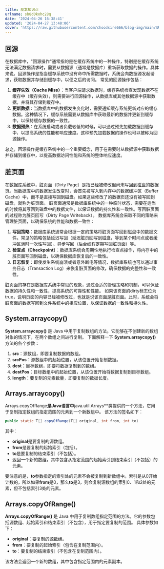 ```yaml
---
title: 基本知识点
urlname: sb8d0kohc28q
date: '2024-04-26 16:38:41'
updated: '2024-04-27 13:48:06'
cover: 'https://raw.githubusercontent.com/choodsire666/blog-img/main/基本知识点/cover.jpg'
---
```

## 回源
在数据库中，"回源操作"通常指的是在缓存系统中的一种操作，特别是在缓存系统无法满足数据请求时，需要从数据源（通常是数据库）重新获取数据的操作。具体来说，回源操作是指当缓存系统中没有命中所需数据时，系统会向数据源发起请求，获取数据并存储到缓存中，以便之后的访问。
常见的回源操作包括：

1. **缓存失效（Cache Miss）**：当客户端请求数据时，缓存系统检查发现数据不在缓存中（缓存失效），则需要进行回源操作，从数据库或其他数据源中获取数据，并将其存储到缓存中。
2. **更新数据**：当数据库中的数据发生变化时，需要通知缓存系统更新对应的缓存数据。这种情况下，缓存系统需要从数据库中获取最新的数据并更新到缓存中，以保持缓存数据的一致性。
3. **数据预热**：在系统启动或者负载较低的时候，可以通过预先加载数据到缓存中，以提高系统的性能和响应速度。这种预先加载数据的操作也可以被称为回源操作。

总之，回源操作是缓存系统中的一个重要概念，用于在需要时从数据源中获取数据并存储到缓存中，以提高数据访问性能和系统的整体响应速度。
## 脏页面
在数据库系统中，脏页面（Dirty Page）是指已经被修改但尚未写回到磁盘的数据页。当数据库中的数据发生改变时，会首先被写入到内存中的数据缓冲区（Buffer Cache）中，而不是直接写回到磁盘。如果这些修改了的数据页还没有被写回到磁盘，就称为脏页面。
脏页面通常是数据库系统中的一种临时状态，需要在适当的时候将其写回到磁盘中的数据文件，以保证数据的持久性和一致性。写回脏页面的过程称为脏页回写（Dirty Page Writeback）。
数据库系统会采取不同的策略来管理脏页面，以确保系统的性能和数据一致性：

1. **写回策略**：数据库系统通常会根据一定的策略将脏页面写回到磁盘中的数据文件。常见的策略包括延迟写回（延迟脏页回写到磁盘，等到某个时间点或者缓冲区满时一次性写回）、异步写回（后台线程定期写回脏页面）等。
2. **检查点（Checkpoint）**：数据库系统会周期性地执行检查点操作，将内存中的脏页面写回到磁盘，以确保数据库恢复后的一致性。
3. **日志恢复**：即使发生系统崩溃或者意外断电等情况，数据库系统也可以通过事务日志（Transaction Log）来恢复脏页面的修改，确保数据的完整性和一致性。

脏页面的存在是数据库系统中常见的现象，通过合适的管理策略和机制，可以保证数据的持久性和一致性，提高系统的可靠性和性能。
如果该页面的dirty标志位为true，说明页面的内容已经被修改过，也就是说该页面是脏页面。此时，系统会将脏页面的数据写回到文件系统中的相应位置，以保证数据的一致性和持久性。
## System.arraycopy()
**System.arraycopy()** 是 Java 中用于复制数组的方法。它能够在不创建新的数组对象的情况下，在两个数组之间进行复制。
下面解释一下 **System.arraycopy()** 方法的各个参数：

1. **src**：源数组，即要复制数据的数组。
2. **srcPos**：源数组中的起始位置，从该位置开始复制数据。
3. **dest**：目标数组，即要将数据复制到的数组。
4. **destPos**：目标数组中的起始位置，从该位置开始将数据复制到目标数组。
5. **length**：要复制的元素数量，即要复制的数据长度。
## Arrays.arraycopy()
Arrays.copyOfRange**是Java语言中**java.util.Arrays**类提供的一个方法，它用于复制指定数组的指定范围的元素到一个新数组中。
该方法的签名如下：
```java
public static T[] copyOfRange(T[] original, int from, int to)
```
其中：

- **original**是要复制的源数组。
- **from**是要复制的起始索引（包括）。
- **to**是要复制的结束索引（不包括）。
- 返回一个新的数组，其中包含从指定范围的起始索引到结束索引（不包括）的元素。

要注意的是，**to**参数指定的索引处的元素不会被复制到新数组中。索引是从0开始计数的，所以如果**from**是0，那么**to**是3，则会复制源数组的索引0、1和2处的元素，但不包括索引3处的元素。
## Arrays.copyOfRange()
**Arrays.copyOfRange()** 是 Java 中用于复制数组指定范围的方法。它的参数包括源数组、起始索引和结束索引（不包含），用于指定要复制的范围。
具体参数如下：

- **original**：要复制的源数组。
- **from**：要复制的起始索引（包含在复制范围内）。
- **to**：要复制的结束索引（不包含在复制范围内）。

该方法会返回一个新的数组，其中包含指定范围内的元素副本。
